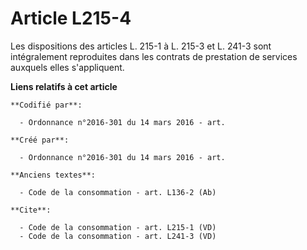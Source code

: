 # Article L215-4

Les dispositions des articles L. 215-1 à L. 215-3 et L. 241-3 sont intégralement reproduites dans les contrats de prestation
de services auxquels elles s'appliquent.

**Liens relatifs à cet article**

	**Codifié par**:

	  - Ordonnance n°2016-301 du 14 mars 2016 - art.

	**Créé par**:

	  - Ordonnance n°2016-301 du 14 mars 2016 - art.

	**Anciens textes**:

	  - Code de la consommation - art. L136-2 (Ab)

	**Cite**:

	  - Code de la consommation - art. L215-1 (VD)
	  - Code de la consommation - art. L241-3 (VD)
